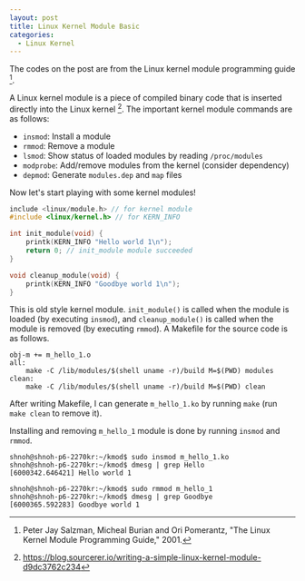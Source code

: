 ```yaml
---
layout: post
title: Linux Kernel Module Basic
categories:
  - Linux Kernel
---
```

The codes on the post are from the Linux kernel module programming guide [^Salzman].

A Linux kernel module is a piece of compiled binary code that is inserted directly into the Linux kernel [^Robert]. The important kernel module commands are as follows:

- `insmod`: Install a module
- `rmmod`: Remove a module
- `lsmod`: Show status of loaded modules by reading `/proc/modules`
- `modprobe`: Add/remove modules from the kernel (consider dependency)
- `depmod`: Generate `modules.dep` and `map` files

Now let's start playing with some kernel modules!

```c
include <linux/module.h> // for kernel module
#include <linux/kernel.h> // for KERN_INFO

int init_module(void) {
	printk(KERN_INFO "Hello world 1\n");
	return 0; // init_module module succeeded
}

void cleanup_module(void) {
	printk(KERN_INFO "Goodbye world 1\n");
}
```

This is old style kernel module. `init_module()` is called when the module is loaded (by executing `insmod`), and `cleanup_module()` is called when the module is removed (by executing `rmmod`). A Makefile for the source code is as follows.

```
obj-m += m_hello_1.o
all:
	make -C /lib/modules/$(shell uname -r)/build M=$(PWD) modules
clean:
	make -C /lib/modules/$(shell uname -r)/build M=$(PWD) clean
```

After writing Makefile, I can generate `m_hello_1.ko` by running `make` (run `make clean` to remove it).

Installing and removing `m_hello_1` module is done by running `insmod` and `rmmod`.

```shell
shnoh@shnoh-p6-2270kr:~/kmod$ sudo insmod m_hello_1.ko
shnoh@shnoh-p6-2270kr:~/kmod$ dmesg | grep Hello
[6000342.646421] Hello world 1

shnoh@shnoh-p6-2270kr:~/kmod$ sudo rmmod m_hello_1
shnoh@shnoh-p6-2270kr:~/kmod$ dmesg | grep Goodbye
[6000365.592283] Goodbye world 1
```


[^Salzman]: Peter Jay Salzman, Micheal Burian and Ori Pomerantz, "The Linux Kernel Module Programming Guide," 2001.
[^Robert]: https://blog.sourcerer.io/writing-a-simple-linux-kernel-module-d9dc3762c234
